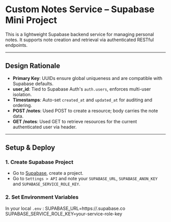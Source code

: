 # Custom Notes Service – Supabase Mini Project

This is a lightweight Supabase backend service for managing personal notes. It supports note creation and retrieval via authenticated RESTful endpoints.

---

## Design Rationale

- **Primary Key**: UUIDs ensure global uniqueness and are compatible with Supabase defaults.
- **user_id**: Tied to Supabase Auth's `auth.users`, enforces multi-user isolation.
- **Timestamps**: Auto-set `created_at` and `updated_at` for auditing and ordering.
- **POST /notes**: Used POST to create a resource; body carries the note data.
- **GET /notes**: Used GET to retrieve resources for the current authenticated user via header.

---

## Setup & Deploy

### 1. Create Supabase Project

- Go to [Supabase](https://app.supabase.com/), create a project.
- Go to `Settings > API` and note your `SUPABASE_URL`,  `SUPABASE_ANON_KEY` and `SUPABASE_SERVICE_ROLE_KEY`.

### 2. Set Environment Variables

In your local `.env` :
SUPABASE_URL=https://<your-project>.supabase.co
SUPABASE_SERVICE_ROLE_KEY=your-service-role-key
